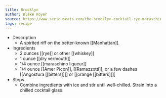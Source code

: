 ```yaml
---
title: Brooklyn
author: Blake Royer
source: https://www.seriouseats.com/the-brooklyn-cocktail-rye-maraschino-vermouth
tags: recipe
---
```


- Description
	- A spirited riff on the better-known [[Manhattan]].
- Ingredients
	- 2 ounces [[rye]] or other [[whiskey]]
	- 1 ounce [[dry vermouth]]
	- 1/4 ounce [[maraschino liqueur]]
	- 1/4 ounce [[Amer Picon]], [[Ramazzotti]], or a few dashes [[Angostura [[bitters]]]] or [[orange [[bitters]]]]
- Steps
	- Combine ingredients with ice and stir until well-chilled. Strain into a chilled cocktail glass.